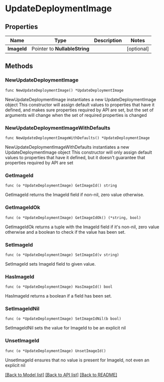 # UpdateDeploymentImage

## Properties

Name | Type | Description | Notes
------------ | ------------- | ------------- | -------------
**ImageId** | Pointer to **NullableString** |  | [optional] 

## Methods

### NewUpdateDeploymentImage

`func NewUpdateDeploymentImage() *UpdateDeploymentImage`

NewUpdateDeploymentImage instantiates a new UpdateDeploymentImage object
This constructor will assign default values to properties that have it defined,
and makes sure properties required by API are set, but the set of arguments
will change when the set of required properties is changed

### NewUpdateDeploymentImageWithDefaults

`func NewUpdateDeploymentImageWithDefaults() *UpdateDeploymentImage`

NewUpdateDeploymentImageWithDefaults instantiates a new UpdateDeploymentImage object
This constructor will only assign default values to properties that have it defined,
but it doesn't guarantee that properties required by API are set

### GetImageId

`func (o *UpdateDeploymentImage) GetImageId() string`

GetImageId returns the ImageId field if non-nil, zero value otherwise.

### GetImageIdOk

`func (o *UpdateDeploymentImage) GetImageIdOk() (*string, bool)`

GetImageIdOk returns a tuple with the ImageId field if it's non-nil, zero value otherwise
and a boolean to check if the value has been set.

### SetImageId

`func (o *UpdateDeploymentImage) SetImageId(v string)`

SetImageId sets ImageId field to given value.

### HasImageId

`func (o *UpdateDeploymentImage) HasImageId() bool`

HasImageId returns a boolean if a field has been set.

### SetImageIdNil

`func (o *UpdateDeploymentImage) SetImageIdNil(b bool)`

 SetImageIdNil sets the value for ImageId to be an explicit nil

### UnsetImageId
`func (o *UpdateDeploymentImage) UnsetImageId()`

UnsetImageId ensures that no value is present for ImageId, not even an explicit nil

[[Back to Model list]](../README.md#documentation-for-models) [[Back to API list]](../README.md#documentation-for-api-endpoints) [[Back to README]](../README.md)


